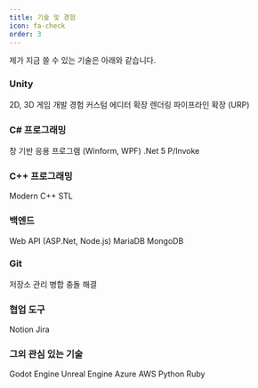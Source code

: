 ```yaml
---
title: 기술 및 경험
icon: fa-check
order: 3
---
```

제가 지금 쓸 수 있는 기술은 아래와 같습니다.

### Unity
<span class="skill_yellow">2D, 3D 게임 개발 경험</span>
<span class="skill_yellow">커스텀 에디터 확장</span>
<span class="skill_yellow">렌더링 파이프라인 확장 (URP)</span>

### C# 프로그래밍
<span class="skill_yellow">창 기반 응용 프로그램 (Winform, WPF)</span>
<span class="skill_yellow">.Net 5</span>
<span class="skill_yellow">P/Invoke</span>

### C++ 프로그래밍
<span class="skill_yellow">Modern C++</span>
<span class="skill_yellow">STL</span>

### 백엔드
<span class="skill_yellow">Web API (ASP.Net, Node.js)</span>
<span class="skill_yellow">MariaDB</span>
<span class="skill_yellow">MongoDB</span>

### Git
<span class="skill_yellow">저장소 관리</span>
<span class="skill_yellow">병합 충돌 해결</span>

### 협업 도구
<span class="skill_yellow">Notion</span>
<span class="skill_yellow">Jira</span>

### 그외 관심 있는 기술
<span class="skill_gray">Godot Engine</span>
<span class="skill_gray">Unreal Engine</span>
<span class="skill_gray">Azure</span>
<span class="skill_gray">AWS</span>
<span class="skill_gray">Python</span>
<span class="skill_gray">Ruby</span>